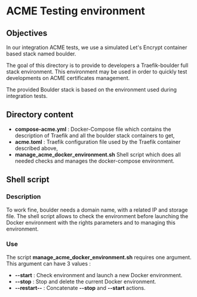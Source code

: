 # ACME Testing environment

## Objectives

In our integration ACME tests, we use a simulated Let's Encrypt container based stack named boulder.

The goal of this directory is to provide to developers a Traefik-boulder full stack environment.
This environment may be used in order to quickly test developments on ACME certificates management.

The provided Boulder stack is based on the environment used during integration tests.

## Directory content

* **compose-acme.yml** : Docker-Compose file which contains the description of Traefik and all the boulder stack containers to get,
* **acme.toml** : Traefik configuration file used by the Traefik container described above,
* **manage_acme_docker_environment.sh**  Shell script which does all needed checks and manages the docker-compose environment.

## Shell script

### Description

To work fine, boulder needs a domain name, with a related IP and storage file. The shell script allows to check the environment before launching the Docker environment with the rights parameters and to managing this environment.

### Use

The script **manage_acme_docker_environment.sh** requires one argument. This argument can have 3 values :

* **--start** : Check environment and launch a new Docker environment.
* **--stop** : Stop and delete the current Docker environment.
* **--restart--** : Concatenate **--stop** and **--start** actions.